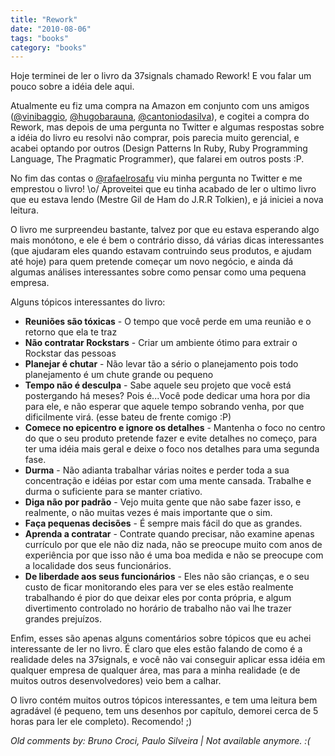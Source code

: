 ```yaml
---
title: "Rework"
date: "2010-08-06"
tags: "books"
category: "books"
---
```


Hoje terminei de ler o livro da 37signals chamado Rework! E vou falar
um pouco sobre a idéia dele aqui.

Atualmente eu fiz uma compra na Amazon em conjunto com uns amigos
([@vinibaggio](http://twitter.com/vinibaggio),
[@hugobarauna](http://twitter.com/hugobarauna),
[@cantoniodasilva](http://twitter.com/cantoniodasilva)), e cogitei a
compra do Rework, mas depois de uma pergunta no Twitter e algumas
respostas sobre a idéia do livro eu resolvi não comprar, pois parecia
muito gerencial, e acabei optando por outros (Design Patterns In Ruby,
Ruby Programming Language, The Pragmatic Programmer), que falarei em
outros posts :P.

No fim das contas o [@rafaelrosafu](http://twitter.com/rafaelrosafu)
viu minha pergunta no Twitter e me emprestou o livro! \o/ Aproveitei
que eu tinha acabado de ler o ultimo livro que eu estava lendo (Mestre
Gil de Ham do J.R.R Tolkien), e já iniciei a nova leitura.

O livro me surpreendeu bastante, talvez por que eu estava esperando
algo mais monótono, e ele é bem o contrário disso, dá várias dicas
interessantes (que ajudaram eles quando estavam contruindo seus
produtos, e ajudam até hoje) para quem pretende começar um novo
negócio, e ainda dá algumas análises interessantes sobre como pensar
como uma pequena empresa.

Alguns tópicos interessantes do livro:

* **Reuniões são tóxicas** - O tempo que você perde em uma reunião e o retorno que ela te traz
* **Não contratar Rockstars** - Criar um ambiente ótimo para extrair o Rockstar das pessoas
* **Planejar é chutar** - Não levar tão a sério o planejamento pois todo planejamento é um chute grande ou pequeno
* **Tempo não é desculpa** - Sabe aquele seu projeto que você está postergando há meses? Pois é...Você pode dedicar uma hora por dia para ele, e não esperar que aquele tempo sobrando venha, por que dificilmente virá. (esse bateu de frente comigo :P)
* **Comece no epicentro e ignore os detalhes** - Mantenha o foco no centro do que o seu produto pretende fazer e evite detalhes no começo, para ter uma idéia mais geral e deixe o foco nos detalhes para uma segunda fase.
* **Durma** - Não adianta trabalhar várias noites e perder toda a sua concentração e idéias por estar com uma mente cansada. Trabalhe e durma o suficiente para se manter criativo.
* **Diga não por padrão** - Vejo muita gente que não sabe fazer isso, e realmente, o não muitas vezes é mais importante que o sim.
* **Faça pequenas decisões** - É sempre mais fácil do que as grandes.
* **Aprenda a contratar** - Contrate quando precisar, não examine apenas currículo por que ele não diz nada, não se preocupe muito com anos de experiência por que isso não é uma boa medida e não se preocupe com a localidade dos seus funcionários.
* **De liberdade aos seus funcionários** - Eles não são crianças, e o seu custo de ficar monitorando eles para ver se eles estão realmente trabalhando é pior do que deixar eles por conta própria, e algum divertimento controlado no horário de trabalho não vai lhe trazer grandes prejuízos.

Enfim, esses são apenas alguns comentários sobre tópicos que eu achei interessante de ler no livro. É claro que eles estão falando de como é a realidade deles na 37signals, e você não vai conseguir aplicar essa idéia em qualquer empresa de qualquer área, mas para a minha realidade (e de muitos outros desenvolvedores) veio bem a calhar.

O livro contém muitos outros tópicos interessantes, e tem uma leitura bem agradável (é pequeno, tem uns desenhos por capítulo, demorei cerca de 5 horas para ler ele completo). Recomendo! ;)



_Old comments by: Bruno Croci, Paulo Silveira | Not available anymore. :(_
